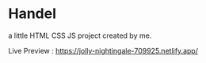 # Handel
a little HTML CSS JS project created by me.

Live Preview : https://jolly-nightingale-709925.netlify.app/
